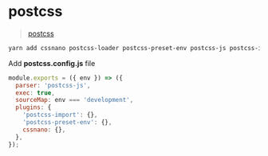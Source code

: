 # postcss

> [postcss](https://postcss.org/)

```bash
yarn add cssnano postcss-loader postcss-preset-env postcss-js postcss-import
```

Add __postcss.config.js__ file

```js
module.exports = ({ env }) => ({
  parser: 'postcss-js',
  exec: true,
  sourceMap: env === 'development',
  plugins: {
    'postcss-import': {},
    'postcss-preset-env': {},
    cssnano: {},
  },
});
```
